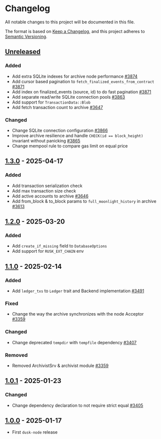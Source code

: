 # Changelog

All notable changes to this project will be documented in this file.

The format is based on [Keep a Changelog](https://keepachangelog.com/en/1.0.0/),
and this project adheres to [Semantic Versioning](https://semver.org/spec/v2.0.0.html).

## [Unreleased]

### Added

- Add extra SQLite indexes for archive node performance [#3874]
- Add cursor based pagination to `fetch_finalized_events_from_contract` [#3871]
- Add index on finalized_events (source, id) to do fast pagination [#3871]
- Add separate read/write SQLite connection pools [#3863]
- Add support for `TransactionData::Blob`
- Add fetch transaction count to archive [#3647]

### Changed

- Change SQLite connection configuration [#3866]
- Improve archive resilience and handle `CHECK(id == block_height)` invariant without panicking [#3865]
- Change mempool rule to compare gas limit on equal price

## [1.3.0] - 2025-04-17

### Added

- Add transaction serialization check
- Add max transaction size check
- Add active accounts to archive [#3646]
- Add from_block & to_block params to `full_moonlight_history` in archive [#3613]

## [1.2.0] - 2025-03-20

### Added

- Add `create_if_missing` field to `DatabaseOptions`
- Add support for `RUSK_EXT_CHAIN` env

## [1.1.0] - 2025-02-14

### Added

- Add `ledger_txs` to `Ledger` trait and Backend implementation [#3491]

### Fixed

- Change the way the archive synchronizes with the node Acceptor [#3359]

### Changed

- Change deprecated `tempdir` with `tempfile` dependency [#3407]

### Removed

- Removed ArchivistSrv & archivist module [#3359]

## [1.0.1] - 2025-01-23

### Changed

- Change dependency declaration to not require strict equal [#3405]

## [1.0.0] - 2025-01-17

- First `dusk-node` release

<!-- Issues -->
[#3874]: https://github.com/dusk-network/rusk/issues/3874
[#3871]: https://github.com/dusk-network/rusk/issues/3871
[#3866]: https://github.com/dusk-network/rusk/issues/3866
[#3865]: https://github.com/dusk-network/rusk/issues/3865
[#3863]: https://github.com/dusk-network/rusk/issues/3863
[#3647]: https://github.com/dusk-network/rusk/issues/3647
[#3646]: https://github.com/dusk-network/rusk/issues/3646
[#3613]: https://github.com/dusk-network/rusk/issues/3613
[#3491]: https://github.com/dusk-network/rusk/issues/3491
[#3359]: https://github.com/dusk-network/rusk/issues/3359
[#3407]: https://github.com/dusk-network/rusk/issues/3407
[#3405]: https://github.com/dusk-network/rusk/issues/3405

[Unreleased]: https://github.com/dusk-network/rusk/compare/dusk-node-1.3.0...HEAD
[1.3.0]: https://github.com/dusk-network/rusk/compare/dusk-node-1.2.0...dusk-node-1.3.0
[1.2.0]: https://github.com/dusk-network/rusk/compare/dusk-node-1.1.0...dusk-node-1.2.0
[1.1.0]: https://github.com/dusk-network/rusk/compare/dusk-node-1.0.1...dusk-node-1.1.0
[1.0.1]: https://github.com/dusk-network/rusk/compare/node-1.0.0...dusk-node-1.0.1
[1.0.0]: https://github.com/dusk-network/rusk/tree/node-1.0.0
